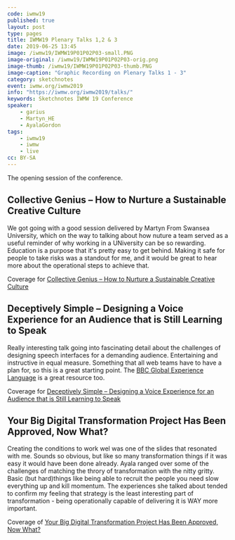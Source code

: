 ```yaml
---
code: iwmw19
published: true
layout: post
type: pages
title: IWMW19 Plenary Talks 1,2 & 3
date: 2019-06-25 13:45
image: /iwmw19/IWMW19P01P02P03-small.PNG
image-original: /iwmw19/IWMW19P01P02P03-orig.png
image-thumb: /iwmw19/IWMW19P01P02P03-thumb.PNG
image-caption: "Graphic Recording on Plenary Talks 1 - 3"
category: sketchnotes
event: iwmw.org/iwmw2019
info: "https://iwmw.org/iwmw2019/talks/"
keywords: Sketchnotes IWMW 19 Conference
speaker:
    - garius
    - Martyn_HE
    - AyalaGordon
tags:
    - iwmw19
    - iwmw
    - live
cc: BY-SA
---
```

The opening session of the conference.

## Collective Genius – How to Nurture a Sustainable Creative Culture

We got going with a good session delivered by Martyn From Swansea University, which on the way to talking about how nuture a team served as a useful reminder of why working in a UNiversity can be so rewarding. Education is a purpose that it's pretty easy to get behind. Making it safe for people to take risks was a standout for me, and it would be great to hear more about the operational steps to achieve that.

Coverage for [Collective Genius – How to Nurture a Sustainable Creative Culture][P1]

[P1]: https://iwmw.org/iwmw2019/talks/collective-genius-how-to-nurture-a-sustainable-creative-culture/

## Deceptively Simple – Designing a Voice Experience for an Audience that is Still Learning to Speak

Really interesting talk going into fascinating detail about the challenges of designing speech interfaces for a demanding audience. Entertaining and instructive in equal measure. Something that all web teams have to have a plan for, so this is a great starting point. The [BBC Global Experience Language][GEL] is a great resource too.

Coverage for [Deceptively Simple – Designing a Voice Experience for an Audience that is Still Learning to Speak][P2]

[P2]: https://iwmw.org/iwmw2019/talks/deceptively-simple/
[GEL]: https://www.bbc.co.uk/gel/

## Your Big Digital Transformation Project Has Been Approved, Now What?

Creating the conditions to work wel was one of the slides that resonated with me. Sounds so obvious, but like so many transformation things if it was easy it would have been done already. Ayala ranged over some of the challenges of matching the throry of transformation with the nitty gritty. Basic (but hard)things like being able to recruit the people you need slow everything up and kill momentum. The experiences she talked about tended to confirm my feeling that strategy is the least interesting part of transformation - being operationally capable of delivering it is WAY more important.

Coverage of [Your Big Digital Transformation Project Has Been Approved, Now What?][P3]

[P3]:https://iwmw.org/iwmw2019/talks/your-big-digital-transformation-project-has-been-approved/
